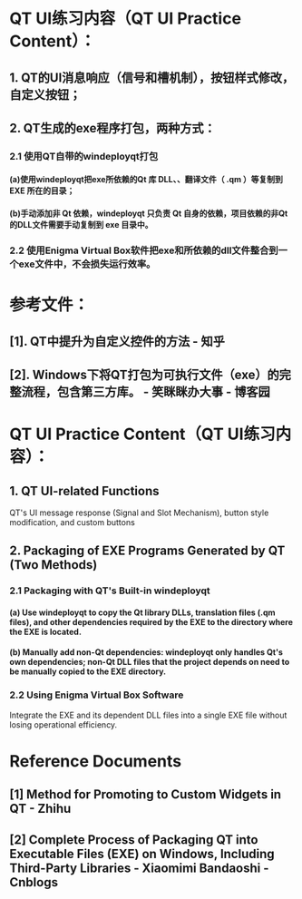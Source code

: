 # QT UI练习内容（QT UI Practice Content）：
## 1. QT的UI消息响应（信号和槽机制），按钮样式修改，自定义按钮；
## 2. QT生成的exe程序打包，两种方式：
### 2.1 使用QT自带的windeployqt打包
#### (a)使用windeployqt把exe所依赖的Qt 库 DLL、、翻译文件（ .qm ）等复制到 EXE 所在的目录；
#### (b)手动添加非 Qt 依赖，windeployqt 只负责 Qt 自身的依赖，项目依赖的非Qt的DLL文件需要手动复制到 exe 目录中。
### 2.2 使用Enigma Virtual Box软件把exe和所依赖的dll文件整合到一个exe文件中，不会损失运行效率。
# 参考文件：
## [1]. QT中提升为自定义控件的方法 - 知乎
## [2]. Windows下将QT打包为可执行文件（exe）的完整流程，包含第三方库。 - 笑眯眯办大事 - 博客园

# QT UI Practice Content（QT UI练习内容）：
## 1. QT UI-related Functions
QT's UI message response (Signal and Slot Mechanism), button style modification, and custom buttons
## 2. Packaging of EXE Programs Generated by QT (Two Methods)
### 2.1 Packaging with QT's Built-in windeployqt
#### (a) Use windeployqt to copy the Qt library DLLs, translation files (.qm files), and other dependencies required by the EXE to the directory where the EXE is located.
#### (b) Manually add non-Qt dependencies: windeployqt only handles Qt's own dependencies; non-Qt DLL files that the project depends on need to be manually copied to the EXE directory.
### 2.2 Using Enigma Virtual Box Software
Integrate the EXE and its dependent DLL files into a single EXE file without losing operational efficiency.
# Reference Documents
## [1] Method for Promoting to Custom Widgets in QT - Zhihu
## [2] Complete Process of Packaging QT into Executable Files (EXE) on Windows, Including Third-Party Libraries - Xiaomimi Bandaoshi - Cnblogs
